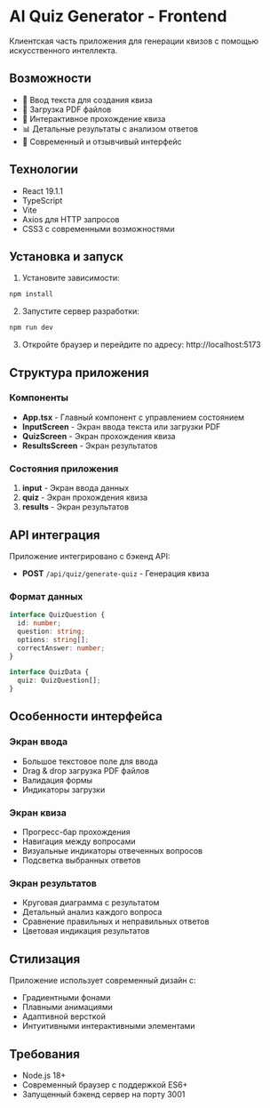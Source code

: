 # AI Quiz Generator - Frontend

Клиентская часть приложения для генерации квизов с помощью искусственного интеллекта.

## Возможности

- 📝 Ввод текста для создания квиза
- 📄 Загрузка PDF файлов
- 🎯 Интерактивное прохождение квиза
- 📊 Детальные результаты с анализом ответов
- 🎨 Современный и отзывчивый интерфейс

## Технологии

- React 19.1.1
- TypeScript
- Vite
- Axios для HTTP запросов
- CSS3 с современными возможностями

## Установка и запуск

1. Установите зависимости:

```bash
npm install
```

2. Запустите сервер разработки:

```bash
npm run dev
```

3. Откройте браузер и перейдите по адресу: http://localhost:5173

## Структура приложения

### Компоненты

- **App.tsx** - Главный компонент с управлением состоянием
- **InputScreen** - Экран ввода текста или загрузки PDF
- **QuizScreen** - Экран прохождения квиза
- **ResultsScreen** - Экран результатов

### Состояния приложения

1. **input** - Экран ввода данных
2. **quiz** - Экран прохождения квиза
3. **results** - Экран результатов

## API интеграция

Приложение интегрировано с бэкенд API:

- **POST** `/api/quiz/generate-quiz` - Генерация квиза

### Формат данных

```typescript
interface QuizQuestion {
  id: number;
  question: string;
  options: string[];
  correctAnswer: number;
}

interface QuizData {
  quiz: QuizQuestion[];
}
```

## Особенности интерфейса

### Экран ввода

- Большое текстовое поле для ввода
- Drag & drop загрузка PDF файлов
- Валидация формы
- Индикаторы загрузки

### Экран квиза

- Прогресс-бар прохождения
- Навигация между вопросами
- Визуальные индикаторы отвеченных вопросов
- Подсветка выбранных ответов

### Экран результатов

- Круговая диаграмма с результатом
- Детальный анализ каждого вопроса
- Сравнение правильных и неправильных ответов
- Цветовая индикация результатов

## Стилизация

Приложение использует современный дизайн с:

- Градиентными фонами
- Плавными анимациями
- Адаптивной версткой
- Интуитивными интерактивными элементами

## Требования

- Node.js 18+
- Современный браузер с поддержкой ES6+
- Запущенный бэкенд сервер на порту 3001
